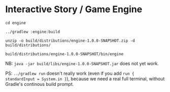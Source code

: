 # Interactive Story / Game Engine

    cd engine

    ../gradlew :engine:build

    unzip -o build/distributions/engine-1.0.0-SNAPSHOT.zip -d build/distributions/

    build/distributions/engine-1.0.0-SNAPSHOT/bin/engine

NB: `java -jar build/libs/engine-1.0.0-SNAPSHOT.jar` does not yet work.

PS: `../gradlew run` doesn't really work
(even if you add `run { standardInput = System.in }`),
because we need a real full terminal, without Gradle's continous build prompt.
